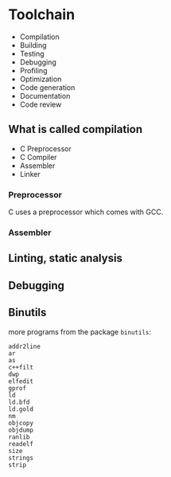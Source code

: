 # Toolchain

- Compilation
- Building
- Testing
- Debugging
- Profiling
- Optimization
- Code generation
- Documentation
- Code review

## What is called compilation

- C Preprocessor
- C Compiler
- Assembler
- Linker

### Preprocessor

C uses a preprocessor which comes with GCC.

### Assembler

## Linting, static analysis

## Debugging

## Binutils

more programs from the package `binutils`:

```shell
addr2line
ar
as
c++filt
dwp
elfedit
gprof
ld
ld.bfd
ld.gold
nm
objcopy
objdump
ranlib
readelf
size
strings
strip
```
